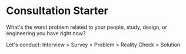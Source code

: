 # Consultation Starter

What's the worst problem related to your people, study, design, or engineering you have right now?

Let's conduct:
Interview > Survey > Problem > Reality Check > Solution

